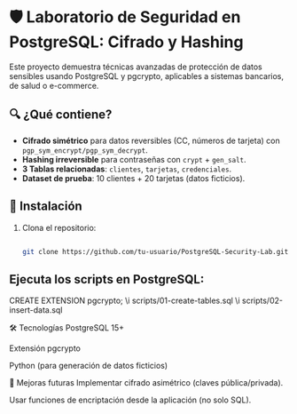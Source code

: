 # 🛡️ Laboratorio de Seguridad en PostgreSQL: Cifrado y Hashing

Este proyecto demuestra técnicas avanzadas de protección de datos sensibles usando PostgreSQL y pgcrypto, aplicables a sistemas bancarios, de salud o e-commerce.

## 🔍 ¿Qué contiene?
- **Cifrado simétrico** para datos reversibles (CC, números de tarjeta) con `pgp_sym_encrypt/pgp_sym_decrypt`.
- **Hashing irreversible** para contraseñas con `crypt` + `gen_salt`.
- **3 Tablas relacionadas**: `clientes`, `tarjetas`, `credenciales`.
- **Dataset de prueba**: 10 clientes + 20 tarjetas (datos ficticios).

## 🚀 Instalación
1. Clona el repositorio:
   ```bash

   git clone https://github.com/tu-usuario/PostgreSQL-Security-Lab.git

## Ejecuta los scripts en PostgreSQL:

CREATE EXTENSION pgcrypto;
\i scripts/01-create-tables.sql
\i scripts/02-insert-data.sql

🛠️ Tecnologías
PostgreSQL 15+

Extensión pgcrypto

Python (para generación de datos ficticios)

📌 Mejoras futuras
Implementar cifrado asimétrico (claves pública/privada).

Usar funciones de encriptación desde la aplicación (no solo SQL).
